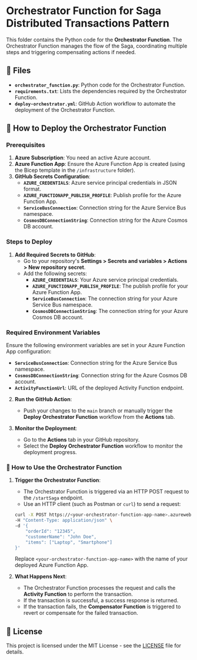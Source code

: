 # Orchestrator Function for Saga Distributed Transactions Pattern

This folder contains the Python code for the **Orchestrator Function**. The Orchestrator Function manages the flow of the Saga, coordinating multiple steps and triggering compensating actions if needed.

## 📑 Files

- **`orchestrator_function.py`**: Python code for the Orchestrator Function.
- **`requirements.txt`**: Lists the dependencies required by the Orchestrator Function.
- **`deploy-orchestrator.yml`**: GitHub Action workflow to automate the deployment of the Orchestrator Function.

## 🚀 How to Deploy the Orchestrator Function

### Prerequisites

1. **Azure Subscription**: You need an active Azure account.
2. **Azure Function App**: Ensure the Azure Function App is created (using the Bicep template in the `/infrastructure` folder).
3. **GitHub Secrets Configuration**:
   - **`AZURE_CREDENTIALS`**: Azure service principal credentials in JSON format.
   - **`AZURE_FUNCTIONAPP_PUBLISH_PROFILE`**: Publish profile for the Azure Function App.
   - **`ServiceBusConnection`**: Connection string for the Azure Service Bus namespace.
   - **`CosmosDBConnectionString`**: Connection string for the Azure Cosmos DB account.

### Steps to Deploy

1. **Add Required Secrets to GitHub**:
   - Go to your repository's **Settings > Secrets and variables > Actions > New repository secret**.
   - Add the following secrets:
     - **`AZURE_CREDENTIALS`**: Your Azure service principal credentials.
     - **`AZURE_FUNCTIONAPP_PUBLISH_PROFILE`**: The publish profile for your Azure Function App.
     - **`ServiceBusConnection`**: The connection string for your Azure Service Bus namespace.
     - **`CosmosDBConnectionString`**: The connection string for your Azure Cosmos DB account.

### Required Environment Variables

Ensure the following environment variables are set in your Azure Function App configuration:

- **`ServiceBusConnection`**: Connection string for the Azure Service Bus namespace.
- **`CosmosDBConnectionString`**: Connection string for the Azure Cosmos DB account.
- **`ActivityFunctionUrl`**: URL of the deployed Activity Function endpoint.

2. **Run the GitHub Action**:
   - Push your changes to the `main` branch or manually trigger the **Deploy Orchestrator Function** workflow from the **Actions** tab.

3. **Monitor the Deployment**:
   - Go to the **Actions** tab in your GitHub repository.
   - Select the **Deploy Orchestrator Function** workflow to monitor the deployment progress.

### 📝 How to Use the Orchestrator Function

1. **Trigger the Orchestrator Function**:
   - The Orchestrator Function is triggered via an HTTP POST request to the `/startSaga` endpoint.
   - Use an HTTP client (such as Postman or `curl`) to send a request:

   ```bash
   curl -X POST https://<your-orchestrator-function-app-name>.azurewebsites.net/api/startSaga \
   -H "Content-Type: application/json" \
   -d '{
       "orderId": "12345",
       "customerName": "John Doe",
       "items": ["Laptop", "Smartphone"]
   }'
   ```

   Replace `<your-orchestrator-function-app-name>` with the name of your deployed Azure Function App.

2. **What Happens Next**:
   - The Orchestrator Function processes the request and calls the **Activity Function** to perform the transaction.
   - If the transaction is successful, a success response is returned.
   - If the transaction fails, the **Compensator Function** is triggered to revert or compensate for the failed transaction.

## 📄 License

This project is licensed under the MIT License - see the [LICENSE](../LICENSE) file for details.
